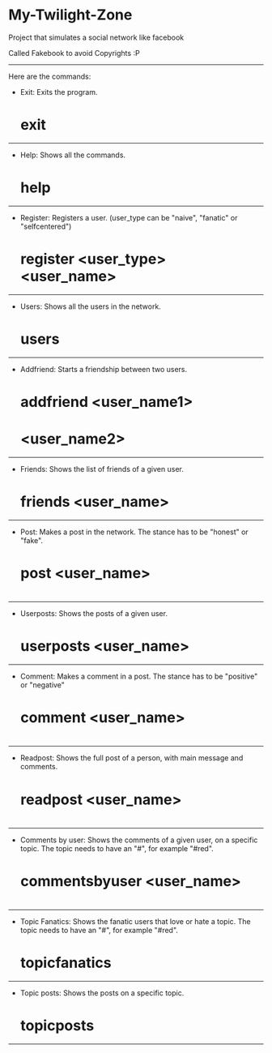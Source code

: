 # My-Twilight-Zone
Project that simulates a social network like facebook

Called Fakebook to avoid Copyrights :P
_______________________________________________________________________________

Here are the commands:

- Exit:
  Exits the program.
  
  # exit
_______________________________________________________________________________

- Help:
  Shows all the commands.
  
  # help
_______________________________________________________________________________

- Register:
  Registers a user.  (user_type can be "naive", "fanatic" or "selfcentered")
  
  # register <user_type> <user_name>
_______________________________________________________________________________

- Users:
  Shows all the users in the network.
  
  # users
_______________________________________________________________________________  

- Addfriend:
  Starts a friendship between two users.
  
  # addfriend <user_name1>
  # <user_name2>
_______________________________________________________________________________  
  
- Friends:
  Shows the list of friends of a given user.
  
  # friends <user_name>
_______________________________________________________________________________

- Post:
  Makes a post in the network. The stance has to be "honest" or "fake".
  
  # post <user_name>
  # <hashtags>
  # <stance> <message>
_______________________________________________________________________________

- Userposts:
  Shows the posts of a given user.
  
  # userposts <user_name>
_______________________________________________________________________________
  
- Comment:
  Makes a comment in a post. The stance has to be "positive" or "negative"
  
  # comment <user_name>
  # <post author>
  # <postId> <stance> <message>
_______________________________________________________________________________
  
- Readpost:
  Shows the full post of a person, with main message and comments.
  
  # readpost <user_name>
  # <postId>
_______________________________________________________________________________
  
- Comments by user:
  Shows the comments of a given user, on a specific topic. The topic needs to
  have an "#", for example "#red".
   
  # commentsbyuser <user_name>
  # <topic>
_______________________________________________________________________________
  
- Topic Fanatics:
  Shows the fanatic users that love or hate a topic. The topic needs to have
  an "#", for example "#red".
  
  # topicfanatics <topic>
_______________________________________________________________________________  

- Topic posts:
  Shows the posts on a specific topic.
  
  # topicposts <topic>
_______________________________________________________________________________
